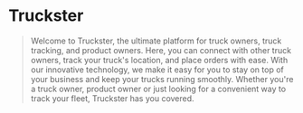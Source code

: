 # Truckster
>Welcome to Truckster, the ultimate platform for truck owners, truck tracking, and product owners. 
>Here, you can connect with other truck owners, track your truck's location, and place orders with ease. 
>With our innovative technology, we make it easy for you to stay on top of your business and keep your trucks running smoothly. 
>Whether you're a truck owner, product owner or just looking for a convenient way to track your fleet, Truckster has you covered. 

